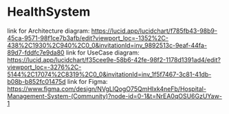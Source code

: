 # HealthSystem
link for Architecture diagram:
https://lucid.app/lucidchart/f785fb43-98b9-45ca-9571-98f1ce7b3afb/edit?viewport_loc=-1352%2C-438%2C1930%2C940%2C0_0&invitationId=inv_9892513c-9eaf-44fa-89d7-fddfc7e9da80
link for UseCase diagram: 
https://lucid.app/lucidchart/f35cee9e-58b6-42fe-98f2-1178d1391ad4/edit?viewport_loc=-3276%2C-5144%2C17074%2C8319%2C0_0&invitationId=inv_1f5f7467-3c81-41db-b08b-b852fc01475d
link for Figma:
https://www.figma.com/design/NVgLlQogO75QmHIxk4neFb/Hospital-Management-System-(Community)?node-id=0-1&t=NrEA0qOSU6GzUYaw-1

